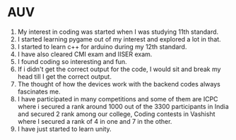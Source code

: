 # AUV
1) My interest in coding was started when I was studying 11th standard.
2) I started learning pygame out of my interest and explored a lot in that.
3) I started to learn c++ for arduino during my 12th standard.
4) I have also cleared CMI exam and IISER exam.
5) I found coding so interesting and fun.
6) If i didn't get the correct output for the code, I would sit and break my head till I get the correct output.
7) The thought of how the devices work with the backend codes always fascinates me.
8) I have participated in many competitions and some of them are ICPC where i secured a rank around 1000 out of the 3300 participants in India and secured 2 rank among our college, Coding contests in Vashisht where I secured a rank of 4 in one and 7 in the other.
9) I have just started to learn unity.
